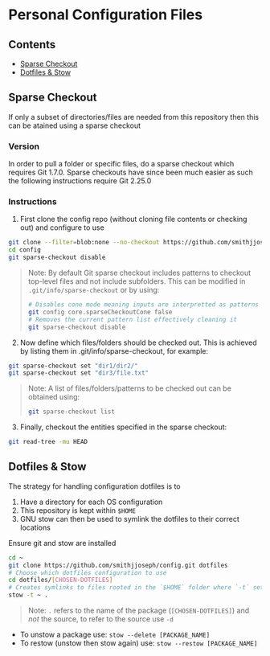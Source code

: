 # Personal Configuration Files

## Contents
- [Sparse Checkout](#sparse-checkout)
- [Dotfiles & Stow](#dotfiles--stow)

## Sparse Checkout

If only a subset of directories/files are needed from this repository then this can be atained using a sparse checkout 

### Version
In order to pull a folder or specific files, do a sparse checkout which requires Git 1.7.0. Sparse checkouts have since been much easier as such the following instructions require Git 2.25.0

### Instructions
1. First clone the config repo (without cloning file contents or checking out) and configure to use

```bash
git clone --filter=blob:none --no-checkout https://github.com/smithjjoseph/config.git
cd config
git sparse-checkout disable
```

> Note: By default Git sparse checkout includes patterns to checkout top-level files and not include subfolders. This can be modified in `.git/info/sparse-checkout` or by using:
> ```bash
> # Disables cone mode meaning inputs are interpretted as patterns (this is usually disabled as it is less efficient)
> git config core.sparseCheckoutCone false
> # Removes the current pattern list effectively cleaning it
> git sparse-checkout disable
> ```

2. Now define which files/folders should be checked out. This is achieved by listing them in .git/info/sparse-checkout, for example:

```bash
git sparse-checkout set "dir1/dir2/"
git sparse-checkout set "dir3/file.txt"
```

> Note: A list of files/folders/patterns to be checked out can be obtained using:
> ```bash
> git sparse-checkout list
> ```

3. Finally, checkout the entities specified in the sparse checkout:

```bash
git read-tree -mu HEAD
```

## Dotfiles & Stow

The strategy for handling configuration dotfiles is to 
1. Have a directory for each OS configuration
2. This repository is kept within `$HOME`
3. GNU stow can then be used to symlink the dotfiles to their correct locations

Ensure git and stow are installed

```bash
cd ~
git clone https://github.com/smithjjoseph/config.git dotfiles
# Choose which dotfiles configuration to use
cd dotfiles/[CHOSEN-DOTFILES]
# Creates symlinks to files rooted in the `$HOME` folder where `-t` sets the target folder
stow -t ~ .
```

> Note: `.` refers to the name of the package (`[CHOSEN-DOTFILES]`) and *not* the source, to refer to the source use `-d`

- To unstow a package use: `stow --delete [PACKAGE_NAME]`
- To restow (unstow then stow again) use: `stow --restow [PACKAGE_NAME]`